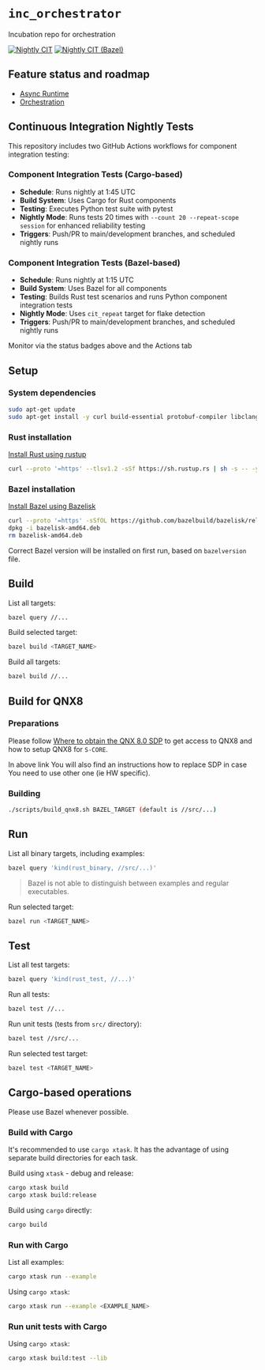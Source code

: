 # `inc_orchestrator`

Incubation repo for orchestration

[![Nightly CIT](../../actions/workflows/component_integration_tests.yml/badge.svg)](../../actions/workflows/component_integration_tests.yml)
[![Nightly CIT (Bazel)](../../actions/workflows/component_integration_tests_bazel.yml/badge.svg)](../../actions/workflows/component_integration_tests_bazel.yml)

## Feature status and roadmap

* [Async Runtime](src/async_runtime/doc/features.md)
* [Orchestration](src/orchestration/doc/features.md)

## Continuous Integration Nightly Tests

This repository includes two GitHub Actions workflows for component integration testing:

### Component Integration Tests (Cargo-based)
- **Schedule**: Runs nightly at 1:45 UTC
- **Build System**: Uses Cargo for Rust components
- **Testing**: Executes Python test suite with pytest
- **Nightly Mode**: Runs tests 20 times with `--count 20 --repeat-scope session` for enhanced reliability testing
- **Triggers**: Push/PR to main/development branches, and scheduled nightly runs

### Component Integration Tests (Bazel-based)
- **Schedule**: Runs nightly at 1:15 UTC
- **Build System**: Uses Bazel for all components
- **Testing**: Builds Rust test scenarios and runs Python component integration tests
- **Nightly Mode**: Uses `cit_repeat` target for flake detection
- **Triggers**: Push/PR to main/development branches, and scheduled nightly runs

Monitor via the status badges above and the Actions tab

## Setup

### System dependencies

```bash
sudo apt-get update
sudo apt-get install -y curl build-essential protobuf-compiler libclang-dev git python3-dev python-is-python3 python3-venv
```

### Rust installation

[Install Rust using rustup](https://www.rust-lang.org/tools/install)

```bash
curl --proto '=https' --tlsv1.2 -sSf https://sh.rustup.rs | sh -s -- -y
```

### Bazel installation

[Install Bazel using Bazelisk](https://bazel.build/install/bazelisk)

```bash
curl --proto '=https' -sSfOL https://github.com/bazelbuild/bazelisk/releases/download/v1.26.0/bazelisk-amd64.deb
dpkg -i bazelisk-amd64.deb
rm bazelisk-amd64.deb
```

Correct Bazel version will be installed on first run, based on `bazelversion` file.

## Build

List all targets:

```bash
bazel query //...
```

Build selected target:

```bash
bazel build <TARGET_NAME>
```

Build all targets:

```bash
bazel build //...
```

## Build for QNX8

### Preparations

Please follow [Where to obtain the QNX 8.0 SDP](https://github.com/eclipse-score/toolchains_qnx?tab=readme-ov-file#where-to-obtain-the-qnx-80-sdp) to
get access to QNX8 and how to setup QNX8 for `S-CORE`.

In above link You will also find an instructions how to replace SDP in case You need to use other one (ie HW specific).


### Building
```bash
./scripts/build_qnx8.sh BAZEL_TARGET (default is //src/...)
```

## Run

List all binary targets, including examples:

```bash
bazel query 'kind(rust_binary, //src/...)'
```

> Bazel is not able to distinguish between examples and regular executables.

Run selected target:

```bash
bazel run <TARGET_NAME>
```

## Test

List all test targets:

```bash
bazel query 'kind(rust_test, //...)'
```

Run all tests:

```bash
bazel test //...
```

Run unit tests (tests from `src/` directory):

```bash
bazel test //src/...
```

Run selected test target:

```bash
bazel test <TARGET_NAME>
```

## Cargo-based operations

Please use Bazel whenever possible.

### Build with Cargo

It's recommended to use `cargo xtask`.
It has the advantage of using separate build directories for each task.

Build using `xtask` - debug and release:

```bash
cargo xtask build
cargo xtask build:release
```

Build using `cargo` directly:

```bash
cargo build
```

### Run with Cargo

List all examples:

```bash
cargo xtask run --example
```

Using `cargo xtask`:

```bash
cargo xtask run --example <EXAMPLE_NAME>
```

### Run unit tests with Cargo

Using `cargo xtask`:

```bash
cargo xtask build:test --lib
```

